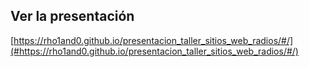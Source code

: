 ## Ver la presentación

[https://rho1and0.github.io/presentacion_taller_sitios_web_radios/#/](#https://rho1and0.github.io/presentacion_taller_sitios_web_radios/#/)
